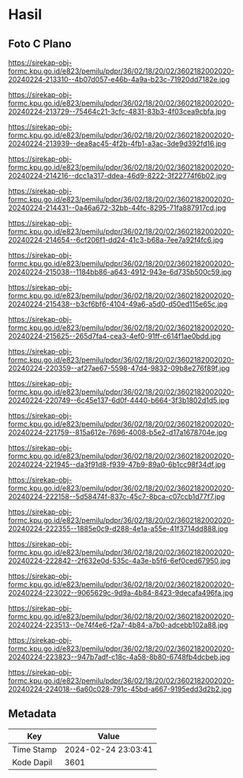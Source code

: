 # Hasil

## Foto C Plano

https://sirekap-obj-formc.kpu.go.id/e823/pemilu/pdpr/36/02/18/20/02/3602182002020-20240224-213310--4b07d057-e46b-4a9a-b23c-71920dd7182e.jpg

https://sirekap-obj-formc.kpu.go.id/e823/pemilu/pdpr/36/02/18/20/02/3602182002020-20240224-213729--75464c21-3cfc-4831-83b3-4f03cea9cbfa.jpg

https://sirekap-obj-formc.kpu.go.id/e823/pemilu/pdpr/36/02/18/20/02/3602182002020-20240224-213939--dea8ac45-4f2b-4fb1-a3ac-3de9d392fd16.jpg

https://sirekap-obj-formc.kpu.go.id/e823/pemilu/pdpr/36/02/18/20/02/3602182002020-20240224-214216--dcc1a317-ddea-46d9-8222-3f22774f6b02.jpg

https://sirekap-obj-formc.kpu.go.id/e823/pemilu/pdpr/36/02/18/20/02/3602182002020-20240224-214431--0a46a672-32bb-44fc-8295-71fa887917cd.jpg

https://sirekap-obj-formc.kpu.go.id/e823/pemilu/pdpr/36/02/18/20/02/3602182002020-20240224-214654--6cf206f1-dd24-41c3-b68a-7ee7a92f4fc6.jpg

https://sirekap-obj-formc.kpu.go.id/e823/pemilu/pdpr/36/02/18/20/02/3602182002020-20240224-215038--1184bb86-a643-4912-943e-6d735b500c59.jpg

https://sirekap-obj-formc.kpu.go.id/e823/pemilu/pdpr/36/02/18/20/02/3602182002020-20240224-215438--b3cf6bf6-4104-49a6-a5d0-d50ed115e65c.jpg

https://sirekap-obj-formc.kpu.go.id/e823/pemilu/pdpr/36/02/18/20/02/3602182002020-20240224-215625--265d7fa4-cea3-4ef0-91ff-c614f1ae0bdd.jpg

https://sirekap-obj-formc.kpu.go.id/e823/pemilu/pdpr/36/02/18/20/02/3602182002020-20240224-220359--af27ae67-5598-47d4-9832-09b8e276f89f.jpg

https://sirekap-obj-formc.kpu.go.id/e823/pemilu/pdpr/36/02/18/20/02/3602182002020-20240224-220749--6c45e137-6d0f-4440-b664-3f3b1802d1d5.jpg

https://sirekap-obj-formc.kpu.go.id/e823/pemilu/pdpr/36/02/18/20/02/3602182002020-20240224-221759--815a612e-7696-4008-b5e2-d17a1678704e.jpg

https://sirekap-obj-formc.kpu.go.id/e823/pemilu/pdpr/36/02/18/20/02/3602182002020-20240224-221945--da3f91d8-f939-47b9-89a0-6b1cc98f34df.jpg

https://sirekap-obj-formc.kpu.go.id/e823/pemilu/pdpr/36/02/18/20/02/3602182002020-20240224-222158--5d58474f-837c-45c7-8bca-c07ccb1d77f7.jpg

https://sirekap-obj-formc.kpu.go.id/e823/pemilu/pdpr/36/02/18/20/02/3602182002020-20240224-222355--1885e0c9-d288-4e1a-a55e-41f3714dd888.jpg

https://sirekap-obj-formc.kpu.go.id/e823/pemilu/pdpr/36/02/18/20/02/3602182002020-20240224-222842--2f632e0d-535c-4a3e-b5f6-6ef0ced67950.jpg

https://sirekap-obj-formc.kpu.go.id/e823/pemilu/pdpr/36/02/18/20/02/3602182002020-20240224-223022--9065629c-9d9a-4b84-8423-9decafa496fa.jpg

https://sirekap-obj-formc.kpu.go.id/e823/pemilu/pdpr/36/02/18/20/02/3602182002020-20240224-223513--0e74f4e6-f2a7-4b84-a7b0-adcebb102a88.jpg

https://sirekap-obj-formc.kpu.go.id/e823/pemilu/pdpr/36/02/18/20/02/3602182002020-20240224-223823--947b7adf-c18c-4a58-8b80-6748fb4dcbeb.jpg

https://sirekap-obj-formc.kpu.go.id/e823/pemilu/pdpr/36/02/18/20/02/3602182002020-20240224-224018--6a60c028-791c-45bd-a667-9195edd3d2b2.jpg


## Metadata

| Key        | Value               |
| ---------- | ------------------- |
| Time Stamp | 2024-02-24 23:03:41 |
| Kode Dapil | 3601                |



